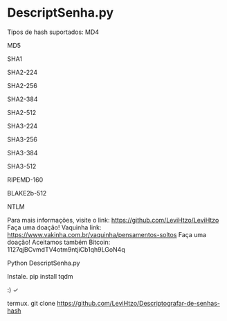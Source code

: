 # DescriptSenha.py
Tipos de hash suportados:
MD4

MD5

SHA1

SHA2-224

SHA2-256

SHA2-384

SHA2-512

SHA3-224

SHA3-256

SHA3-384

SHA3-512

RIPEMD-160

BLAKE2b-512

NTLM

Para mais informações, visite o link: https://github.com/LeviHtzo/LeviHtzo
Faça uma doação!
Vaquinha link: https://www.vakinha.com.br/vaquinha/pensamentos-soltos
Faça uma doação! Aceitamos também Bitcoin: 1127qjBCvmdTV4otm9ntjiCb1qh9LGoN4q

Python DescriptSenha.py

Instale. pip install tqdm

:) ✓

termux.     git clone https://github.com/LeviHtzo/Descriptografar-de-senhas-hash
